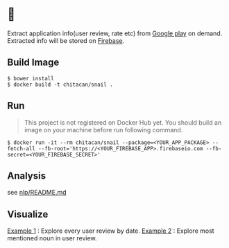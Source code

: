# :snail:

Extract application info(user review, rate etc) from [Google play](https://play.google.com/store/apps) on demand. Extracted info will be stored on [Firebase](https://www.firebase.com).


## Build Image

```
$ bower install
$ docker build -t chitacan/snail .
```

## Run

> This project is not registered on Docker Hub yet. You should build an image on your machine before run following command.

```
$ docker run -it --rm chitacan/snail --package=<YOUR_APP_PACKAGE> --fetch-all --fb-root='https://<YOUR_FIREBASE_APP>.firebaseio.com --fb-secret=<YOUR_FIREBASE_SECRET>'
```

## Analysis

see [nlp/README.md](https://github.com/riiid/snail/blob/master/nlp/README.md)

## Visualize

[Example 1](http://codepen.io/chitacan/full/XbZgEx/) : Explore every user review by date.
[Example 2](http://codepen.io/chitacan/full/oXqKoX/) : Explore most mentioned noun in user review.
